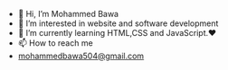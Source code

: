 - 👋 Hi, I’m Mohammed Bawa
- 👀 I’m interested in website and software development
- 🌱 I’m currently learning HTML,CSS and JavaScript.♥
- 📫 How to reach me 
- mohammedbawa504@gmail.com

 
